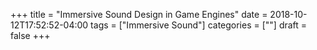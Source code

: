 +++
title = "Immersive Sound Design in Game Engines"
date = 2018-10-12T17:52:52-04:00
tags = ["Immersive Sound"]
categories = [""]
draft = false
+++

